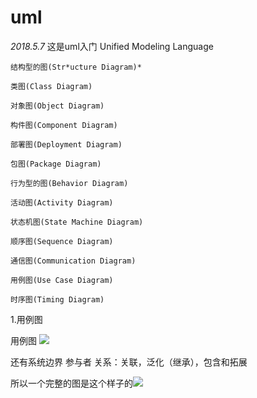 # uml
*2018.5.7*
这是uml入门 Unified Modeling Language

	结构型的图(Str*ucture Diagram)*

	类图(Class Diagram)

	对象图(Object Diagram)

	构件图(Component Diagram)

	部署图(Deployment Diagram)

	包图(Package Diagram)

	行为型的图(Behavior Diagram)

	活动图(Activity Diagram)

	状态机图(State Machine Diagram)

	顺序图(Sequence Diagram)

	通信图(Communication Diagram)

	用例图(Use Case Diagram)

	时序图(Timing Diagram)
1.用例图
	
   用例图
		![](https://i.imgur.com/Myr8bXg.png)
	 
还有系统边界
参与者
关系：关联，泛化（继承），包含和拓展

所以一个完整的图是这个样子的![](https://images2015.cnblogs.com/blog/897589/201604/897589-20160426090315283-504299880.png)
